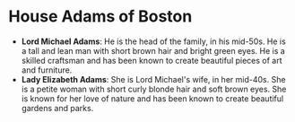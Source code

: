 # House Adams of Boston

- **Lord Michael Adams**: He is the head of the family, in his mid-50s. He is a tall and lean man with short brown hair and bright green eyes. He is a skilled craftsman and has been known to create beautiful pieces of art and furniture.
- **Lady Elizabeth Adams**: She is Lord Michael's wife, in her mid-40s. She is a petite woman with short curly blonde hair and soft brown eyes. She is known for her love of nature and has been known to create beautiful gardens and parks.
